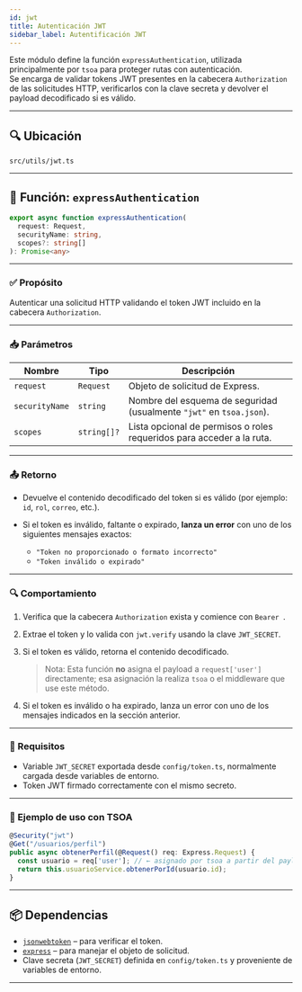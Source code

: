 ```yaml
---
id: jwt
title: Autenticación JWT
sidebar_label: Autentificación JWT
---
```


Este módulo define la función `expressAuthentication`, utilizada principalmente por `tsoa` para proteger rutas con autenticación.  
Se encarga de validar tokens JWT presentes en la cabecera `Authorization` de las solicitudes HTTP, verificarlos con la clave secreta y devolver el payload decodificado si es válido.

---

## 🔍 Ubicación

`src/utils/jwt.ts`

---

## 🔐 Función: `expressAuthentication`

```ts
export async function expressAuthentication(
  request: Request,
  securityName: string,
  scopes?: string[]
): Promise<any>
````

---

### ✅ Propósito

Autenticar una solicitud HTTP validando el token JWT incluido en la cabecera `Authorization`.

---

### 📥 Parámetros

| Nombre         | Tipo        | Descripción                                                           |
| -------------- | ----------- | --------------------------------------------------------------------- |
| `request`      | `Request`   | Objeto de solicitud de Express.                                       |
| `securityName` | `string`    | Nombre del esquema de seguridad (usualmente `"jwt"` en `tsoa.json`).  |
| `scopes`       | `string[]?` | Lista opcional de permisos o roles requeridos para acceder a la ruta. |

---

### 📤 Retorno

* Devuelve el contenido decodificado del token si es válido (por ejemplo: `id`, `rol`, `correo`, etc.).
* Si el token es inválido, faltante o expirado, **lanza un error** con uno de los siguientes mensajes exactos:

  * `"Token no proporcionado o formato incorrecto"`
  * `"Token inválido o expirado"`

---

### 🔍 Comportamiento

1. Verifica que la cabecera `Authorization` exista y comience con `Bearer `.
2. Extrae el token y lo valida con `jwt.verify` usando la clave `JWT_SECRET`.
3. Si el token es válido, retorna el contenido decodificado.

   > Nota: Esta función **no** asigna el payload a `request['user']` directamente; esa asignación la realiza `tsoa` o el middleware que use este método.
4. Si el token es inválido o ha expirado, lanza un error con uno de los mensajes indicados en la sección anterior.

---

### 🔐 Requisitos

* Variable `JWT_SECRET` exportada desde `config/token.ts`, normalmente cargada desde variables de entorno.
* Token JWT firmado correctamente con el mismo secreto.

---

### 🧠 Ejemplo de uso con TSOA

```ts
@Security("jwt")
@Get("/usuarios/perfil")
public async obtenerPerfil(@Request() req: Express.Request) {
  const usuario = req['user']; // ← asignado por tsoa a partir del payload retornado
  return this.usuarioService.obtenerPorId(usuario.id);
}
```

---

## 📦 Dependencias

* [`jsonwebtoken`](https://www.npmjs.com/package/jsonwebtoken) – para verificar el token.
* [`express`](https://expressjs.com/) – para manejar el objeto de solicitud.
* Clave secreta (`JWT_SECRET`) definida en `config/token.ts` y proveniente de variables de entorno.

---
